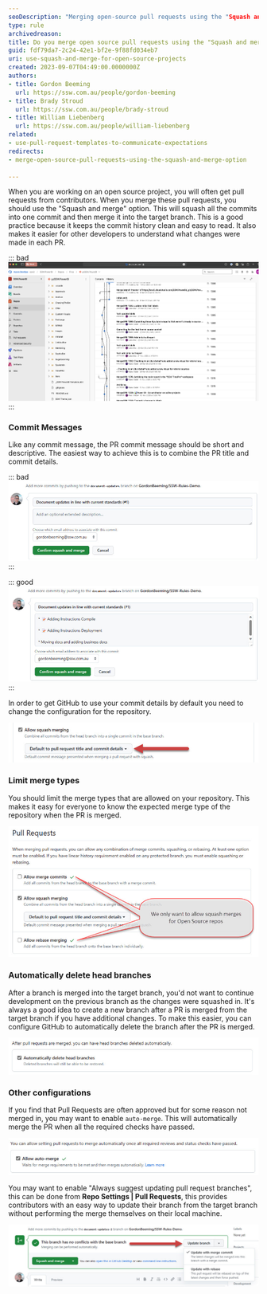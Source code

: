 ```yaml
---
seoDescription: "Merging open-source pull requests using the "Squash and merge" option keeps commit history clean and easy to read, making it easier for developers to understand changes made in each PR."
type: rule
archivedreason: 
title: Do you merge open source pull requests using the "Squash and merge" option?
guid: fdf79da7-2c24-42e1-bf2e-9f88fd034eb7
uri: use-squash-and-merge-for-open-source-projects
created: 2023-09-07T04:49:00.0000000Z
authors:
- title: Gordon Beeming
  url: https://ssw.com.au/people/gordon-beeming
- title: Brady Stroud
  url: https://ssw.com.au/people/brady-stroud
- title: William Liebenberg
  url: https://ssw.com.au/people/william-liebenberg
related: 
- use-pull-request-templates-to-communicate-expectations
redirects:
- merge-open-source-pull-requests-using-the-squash-and-merge-option

---
```


When you are working on an open source project, you will often get pull requests from contributors. When you merge these pull requests, you should use the "Squash and merge" option. This will squash all the commits into one commit and then merge it into the target branch. This is a good practice because it keeps the commit history clean and easy to read. It also makes it easier for other developers to understand what changes were made in each PR.

<!--endintro-->

::: bad  
![Figure: Bad example - It's hard to follow the changes since there’s noise from all commits on the merged branches](merge-bad-example.png)  
:::

### Commit Messages

Like any commit message, the PR commit message should be short and descriptive. The easiest way to achieve this is to combine the PR title and commit details.

::: bad  
![Figure: Bad example - This merge will be missing important information from the commit message](confirm-squash-and-merge-with-no-details.jpg)  
:::

::: good  
![Figure: Good example - This merge will include all the commit messages as part of the PR commit message](confirm-squash-and-merge.jpg)  
:::

In order to get GitHub to use your commit details by default you need to change the configuration for the repository.

![Figure: Repo Settings | Pull Requests | Allow squash merging, and change the value to "Default to pull request title and commit details"](squash-merge-settings.jpg)  

### Limit merge types

You should limit the merge types that are allowed on your repository. This makes it easy for everyone to know the expected merge type of the repository when the PR is merged.

![Figure: Repo Settings | Pull Requests, remove "Allow merge commits" and "Allow rebase merging" to force all PRs to be squash merged](limit-merge-types.jpg)  

### Automatically delete head branches

After a branch is merged into the target branch, you'd not want to continue development on the previous branch as the changes were squashed in. It's always a good idea to create a new branch after a PR is merged from the target branch if you have additional changes. To make this easier, you can configure GitHub to automatically delete the branch after the PR is merged.

![Figure: Repo Settings | Pull Requests, enable "Automatically delete head branches" to avoid stale branches](automatically-delete-head-branches.jpg)  

### Other configurations

If you find that Pull Requests are often approved but for some reason not merged in, you may want to enable `auto-merge`. This will automatically merge the PR when all the required checks have passed.

![Figure: Repo Settings | Pull Requests, enable "Allow auto-merge"](auto-merge.jpg)  

You may want to enable "Always suggest updating pull request branches", this can be done from **Repo Settings | Pull Requests**, this provides contributors with an easy way to update their branch from the target branch without performing the merge themselves on their local machine.

![Figure: Providing contributors with an easy mechanism to update their branch helps reduce conflicts if they need to make more changes](update-branch.jpg)  
